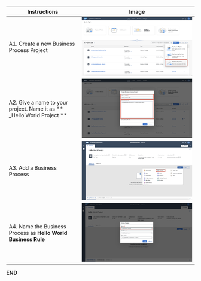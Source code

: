 
Instructions | Image
------------ | -----
A1. Create a new Business Process Project | ![Create A New Business Process Project](Images/CreateBusinessProcess.png)
A2. Give a name to your project. Name it as ** <Your Name>_Hello World Project ** | ![Give a name to your new project](Images/NewBusinessProcessProject.png)
A3. Add a Business Process | ![Add a new Business process to your project](Images/AddABusinessProcess.png)
A4. Name the Business Process as **Hello World Business Rule** | ![Give a name to your Business Process Project](Images/NameYourBusinessProcessProject.png)



**END**
